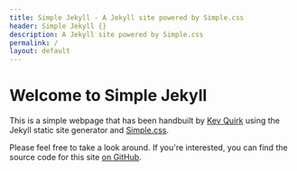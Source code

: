 ```yaml
---
title: Simple Jekyll - A Jekyll site powered by Simple.css
header: Simple Jekyll {}
description: A Jekyll site powered by Simple.css
permalink: /
layout: default
---
```


# Welcome to Simple Jekyll

This is a simple webpage that has been handbuilt by [Kev Quirk](https://kevq.uk) using the Jekyll static site generator and [Simple.css](https://simplecss.org).

Please feel free to take a look around. If you're interested, you can find the source code for this site [on GitHub](https://github.com/kevquirk/jekyll-simple.css).
